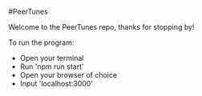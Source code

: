 #PeerTunes

Welcome to the PeerTunes repo, thanks for stopping by!

To run the program: 
- Open your terminal
- Run 'npm run start'
- Open your browser of choice
- Input 'localhost:3000'

